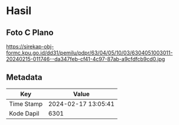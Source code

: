 # Hasil

## Foto C Plano

https://sirekap-obj-formc.kpu.go.id/dd31/pemilu/pdpr/63/04/05/10/03/6304051003011-20240215-011746--da347feb-cf41-4c97-87ab-a9cfdfcb9cd0.jpg


## Metadata

| Key        | Value               |
| ---------- | ------------------- |
| Time Stamp | 2024-02-17 13:05:41 |
| Kode Dapil | 6301                |



